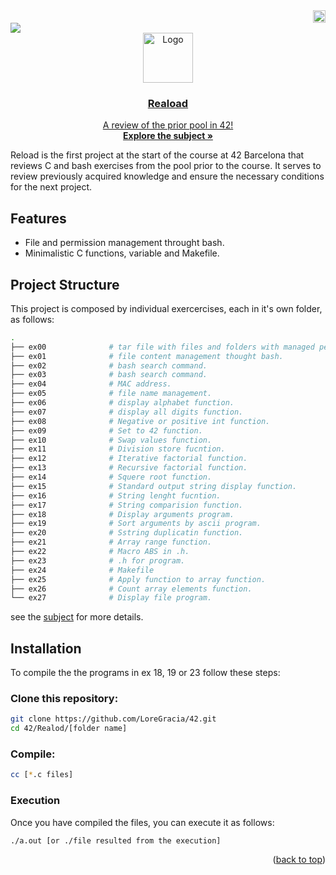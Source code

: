 
 <div align="right">
  <img src="https://www.42barcelona.com/wp-content/uploads/2020/07/Barcelona-300x79.png" alt="Logo"  height="20">
  <div align="left">
   <a href="https://github.com/LoreGracia/42/tree/main/Reload"><img src="https://img.shields.io/badge/reload-100%25-lightgreen?style=for-the-badge&labelColor=black"><a href="https://shields.io"/>
<div align="center">
    <img src="https://cdn-icons-png.flaticon.com/512/724/724863.png" alt="Logo" width="80" height="80">
  
  <h3 align="center">Reaload</h3>
  <p align="center">
    A review of the prior pool in 42!
    <br />
    <a href="https://github.com/LoreGracia/42/blob/3a999a1dcd50ee586bc5821a9c1e263442ffdd4c/Reload/en.subject.pdf"><strong>Explore the subject »</strong></a>
    <br />

  </p>
</div>

Reload is the first project at the start of the course at 42 Barcelona that reviews C and bash exercises from the pool prior to the course. It serves to review previously acquired knowledge and ensure the necessary conditions for the next project.

<div align="left">
  
## Features

- File and permission management throught bash.
- Minimalistic C functions, variable and Makefile.

## Project Structure

This project is composed  by individual exercercises, each in it's own folder, as follows:

```bash
.
├── ex00              # tar file with files and folders with managed permissions.
├── ex01              # file content management thought bash.
├── ex02              # bash search command.
├── ex03              # bash search command.
├── ex04              # MAC address.
├── ex05              # file name management.
├── ex06              # display alphabet function.
├── ex07              # display all digits function.
├── ex08              # Negative or positive int function.
├── ex09              # Set to 42 function.
├── ex10              # Swap values function.
├── ex11              # Division store fucntion.
├── ex12              # Iterative factorial function.
├── ex13              # Recursive factorial function.
├── ex14              # Squere root function.
├── ex15              # Standard output string display function.
├── ex16              # String lenght fucntion.
├── ex17              # String comparision function.
├── ex18              # Display arguments program.
├── ex19              # Sort arguments by ascii program.
├── ex20              # Sstring duplicatin function.
├── ex21              # Array range function.
├── ex22              # Macro ABS in .h.
├── ex23              # .h for program.
├── ex24              # Makefile
├── ex25              # Apply function to array function.
├── ex26              # Count array elements function.
└── ex27              # Display file program.
```

see the <a href=https://github.com/LoreGracia/42/blob/3a999a1dcd50ee586bc5821a9c1e263442ffdd4c/Reload/en.subject.pdf>subject</a> for more details.

## Installation

To compile the the programs in ex 18, 19 or 23 follow these steps:

### Clone this repository:

```bash
git clone https://github.com/LoreGracia/42.git
cd 42/Realod/[folder name]
```

### Compile:
```bash
cc [*.c files]
```

### Execution
Once you have compiled the files, you can execute it as follows:

```
./a.out [or ./file resulted from the execution]
```

<p align="right">(<a href="#readme-top">back to top</a>)</p>
